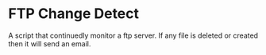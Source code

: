 # FTP Change Detect
A script that continuedly monitor a ftp server. If any file is deleted or created then it will send an email.

